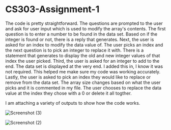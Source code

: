 # CS303-Assignment-1

The code is pretty straightforward. The questions are prompted to the user and ask for user input which is used to modify the array's contents.
The first question is to enter a number to be found in the data set. Based on if the integer is found or not, there is a reply that generates.
Next, the user is asked for an index to modify the data value of. The user picks an index and the next question is to pick an integer to replace it with. There is a statement that generates to display the old and new integer values of that index the user picked.
Third, the user is asked for an integer to add to the end. The data set is displayed at the very end. I added this in, I know it was not required. This helped me make sure my code was working accurately.
Lastly, the user is asked to pick an index they would like to replace or remove from the data set. The array size changes based on what the user picks and it is commented in my file. The user chooses to replace the data value at the index they chose with a 0 or delete it all togther. 


I am attaching a variety of outputs to show how the code works. 

![Screenshot (3)](https://user-images.githubusercontent.com/112524824/218582396-f7706252-9990-4f80-8702-e5eea661c016.png)

![Screenshot (2)](https://user-images.githubusercontent.com/112524824/218582399-c449a8c4-230b-488d-adfc-f5313e333573.png)
